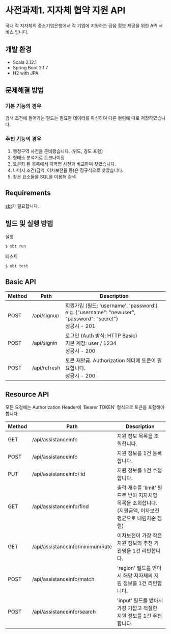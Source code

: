 # 사전과제1. 지자체 협약 지원 API
국내 각 지자체의 중소기업은행에서 각 기업에 지원하는 금융 정보 제공을 위한 API 서비스 입니다.

## 개발 환경
- Scala 2.12.1
- Spring Boot 2.1.7
- H2 with JPA

## 문제해결 방법

### 기본 기능의 경우

검색 조건에 들어가는 필드는 필요한 데이터를 파싱하여 다른 컬럼에 따로 저장하였습니다.

### 추천 기능의 경우

1. 행정구역 사전을 준비했습니다. (위도, 경도 포함)
2. 형태소 분석기로 토크나이징
3. 토큰화 된 목록에서 지역명 사전과 비교하며 찾았습니다.
4. 나머지 조건(금액, 이차보전율 등)은 정규식으로 찾았습니다.
5. 찾은 요소들을 SQL을 이용해 검색

## Requirements

[sbt](https://www.scala-sbt.org)가 필요합니다.

## 빌드 및 실행 방법
실행

```
$ sbt run
```
테스트
```
$ sbt test
```


## Basic API
| Method | Path | Description |
|---|---|---|
| POST | /api/signup | 회원가입 (필드: 'username', 'password') <br> e.g. {"username": "newuser", "password": "secret"}<br>성공시 - 201 |
| POST | /api/signin | 로그인 (Auth 방식: HTTP Basic)<br>기본 계정: user / 1234<br>성공시 - 200 |
| POST | /api/refresh | 토큰 재발급. Authorization 헤더에 토큰이 필요합니다.<br>성공시 - 200 |


## Resource API

모든 요청에는 Authorization Header에 'Bearer TOKEN' 형식으로 토큰을 포함해야 합니다.

| Method | Path | Description |
|---|---|---|
| GET | /api/assistanceinfo | 지원 정보 목록을 조회합니다. |
| POST | /api/assistanceinfo | 지원 정보를 1건 등록합니다. |
| PUT | /api/assistanceinfo/:id | 지원 정보를 1건 수정합니다. |
| GET | /api/assistanceinfo/find | 출력 개수를 'limit' 필드로 받아 지자체명 목록을 조회합니다. (지원금액, 이차보전 평균으로 내림차순 정렬) |
| GET | /api/assistanceinfo/minimumRate | 이차보전이 가장 작은 지원 정보의 추천 기관명을 1건 리턴합니다. |
| POST | /api/assistanceinfo/match | 'region' 필드를 받아서 해당 지자체의 지원 정보를 1건 리턴합니다. |
| POST | /api/assistanceinfo/search | 'input' 필드를 받아서 가장 가깝고 적절한 지원 정보를 1건 추천합니다. |

